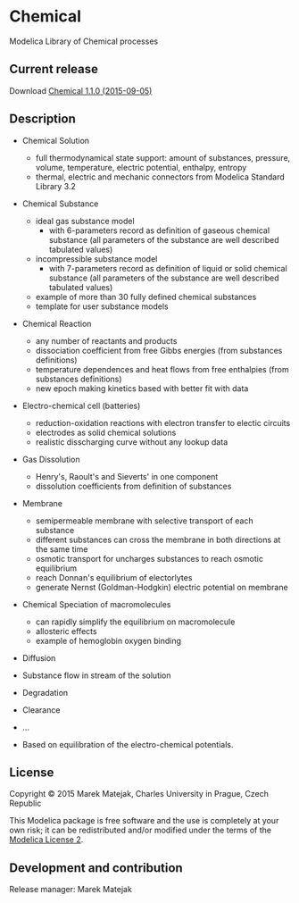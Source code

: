 # Chemical
Modelica Library of Chemical processes

## Current release

Download [Chemical 1.1.0 (2015-09-05)](../../archive/v1.1.0.zip)

## Description

* Chemical Solution 
  * full thermodynamical state support: amount of substances, pressure, volume, temperature, electric potential, enthalpy, entropy
  * thermal, electric and mechanic connectors from Modelica Standard Library 3.2
* Chemical Substance 
  * ideal gas substance model 
    * with 6-parameters record as definition of gaseous chemical substance (all parameters of the substance are well described tabulated values)
  * incompressible substance model 
    * with 7-parameters record as definition of liquid or solid chemical substance (all parameters of the substance are well described tabulated values)
  * example of more than 30 fully defined chemical substances 
  * template for user substance models
* Chemical Reaction
  * any number of reactants and products
  * dissociation coefficient from free Gibbs energies (from substances definitions)
  * temperature dependences and heat flows from free enthalpies (from substances definitions)
  * new epoch making kinetics based with better fit with data
* Electro-chemical cell (batteries)
  * reduction-oxidation reactions with electron transfer to electic circuits
  * electrodes as solid chemical solutions
  * realistic disscharging curve without any lookup data
* Gas Dissolution
  * Henry's, Raoult's and Sieverts' in one component
  * dissolution coefficients from definition of substances
* Membrane
  * semipermeable membrane with selective transport of each substance 
  * different substances can cross the membrane in both directions at the same time
  * osmotic transport for uncharges substances to reach osmotic equilibrium
  * reach Donnan's equilibrium of electorlytes
  * generate Nernst (Goldman-Hodgkin) electric potential on membrane
* Chemical Speciation of macromolecules
  * can rapidly simplify the equilibrium on macromolecule
  * allosteric effects
  * example of hemoglobin oxygen binding
* Diffusion
* Substance flow in stream of the solution
* Degradation
* Clearance
* ...

* Based on equilibration of the electro-chemical potentials. 

## License

Copyright © 2015 Marek Matejak, Charles University in Prague, Czech Republic

This Modelica package is free software and the use is completely at your own risk;
it can be redistributed and/or modified under the terms of the [Modelica License 2](https://modelica.org/licenses/ModelicaLicense2).

## Development and contribution
Release manager: Marek Matejak
